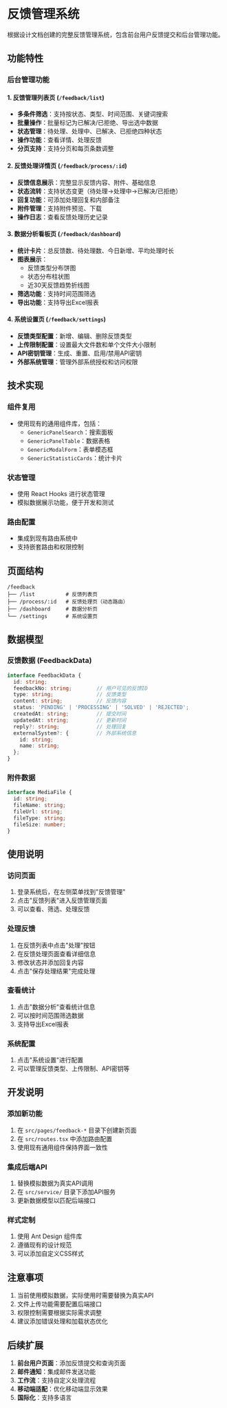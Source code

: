 # 反馈管理系统

根据设计文档创建的完整反馈管理系统，包含前台用户反馈提交和后台管理功能。

## 功能特性

### 后台管理功能

#### 1. 反馈管理列表页 (`/feedback/list`)
- **多条件筛选**：支持按状态、类型、时间范围、关键词搜索
- **批量操作**：批量标记为已解决/已拒绝、导出选中数据
- **状态管理**：待处理、处理中、已解决、已拒绝四种状态
- **操作功能**：查看详情、处理反馈
- **分页支持**：支持分页和每页条数调整

#### 2. 反馈处理详情页 (`/feedback/process/:id`)
- **反馈信息展示**：完整显示反馈内容、附件、基础信息
- **状态流转**：支持状态变更（待处理→处理中→已解决/已拒绝）
- **回复功能**：可添加处理回复和内部备注
- **附件管理**：支持附件预览、下载
- **操作日志**：查看反馈处理历史记录

#### 3. 数据分析看板页 (`/feedback/dashboard`)
- **统计卡片**：总反馈数、待处理数、今日新增、平均处理时长
- **图表展示**：
  - 反馈类型分布饼图
  - 状态分布柱状图
  - 近30天反馈趋势折线图
- **筛选功能**：支持时间范围筛选
- **导出功能**：支持导出Excel报表

#### 4. 系统设置页 (`/feedback/settings`)
- **反馈类型配置**：新增、编辑、删除反馈类型
- **上传限制配置**：设置最大文件数和单个文件大小限制
- **API密钥管理**：生成、重置、启用/禁用API密钥
- **外部系统管理**：管理外部系统授权和访问权限

## 技术实现

### 组件复用
- 使用现有的通用组件库，包括：
  - `GenericPanelSearch`：搜索面板
  - `GenericPanelTable`：数据表格
  - `GenericModalForm`：表单模态框
  - `GenericStatisticCards`：统计卡片

### 状态管理
- 使用 React Hooks 进行状态管理
- 模拟数据展示功能，便于开发和测试

### 路由配置
- 集成到现有路由系统中
- 支持嵌套路由和权限控制

## 页面结构

```
/feedback
├── /list          # 反馈列表页
├── /process/:id   # 反馈处理页（动态路由）
├── /dashboard     # 数据分析页
└── /settings      # 系统设置页
```

## 数据模型

### 反馈数据 (FeedbackData)
```typescript
interface FeedbackData {
  id: string;
  feedbackNo: string;        // 用户可见的反馈ID
  type: string;              // 反馈类型
  content: string;           // 反馈内容
  status: 'PENDING' | 'PROCESSING' | 'SOLVED' | 'REJECTED';
  createdAt: string;         // 提交时间
  updatedAt: string;         // 更新时间
  reply?: string;            // 处理回复
  externalSystem?: {         // 外部系统信息
    id: string;
    name: string;
  };
}
```

### 附件数据
```typescript
interface MediaFile {
  id: string;
  fileName: string;
  fileUrl: string;
  fileType: string;
  fileSize: number;
}
```

## 使用说明

### 访问页面
1. 登录系统后，在左侧菜单找到"反馈管理"
2. 点击"反馈列表"进入反馈管理页面
3. 可以查看、筛选、处理反馈

### 处理反馈
1. 在反馈列表中点击"处理"按钮
2. 在反馈处理页面查看详细信息
3. 修改状态并添加回复内容
4. 点击"保存处理结果"完成处理

### 查看统计
1. 点击"数据分析"查看统计信息
2. 可以按时间范围筛选数据
3. 支持导出Excel报表

### 系统配置
1. 点击"系统设置"进行配置
2. 可以管理反馈类型、上传限制、API密钥等

## 开发说明

### 添加新功能
1. 在 `src/pages/feedback-*` 目录下创建新页面
2. 在 `src/routes.tsx` 中添加路由配置
3. 使用现有通用组件保持界面一致性

### 集成后端API
1. 替换模拟数据为真实API调用
2. 在 `src/service/` 目录下添加API服务
3. 更新数据模型以匹配后端接口

### 样式定制
1. 使用 Ant Design 组件库
2. 遵循现有的设计规范
3. 可以添加自定义CSS样式

## 注意事项

1. 当前使用模拟数据，实际使用时需要替换为真实API
2. 文件上传功能需要配置后端接口
3. 权限控制需要根据实际需求调整
4. 建议添加错误处理和加载状态优化

## 后续扩展

1. **前台用户页面**：添加反馈提交和查询页面
2. **邮件通知**：集成邮件发送功能
3. **工作流**：支持自定义处理流程
4. **移动端适配**：优化移动端显示效果
5. **国际化**：支持多语言
